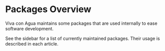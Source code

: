 # Packages Overview

Viva con Agua maintains some packages that are used internally to ease software development.

See the sidebar for a list of currently maintained packages.
Their usage is described in each article.
